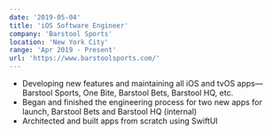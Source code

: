 ```yaml
---
date: '2019-05-04'
title: 'iOS Software Engineer'
company: 'Barstool Sports'
location: 'New York City'
range: 'Apr 2019 - Present'
url: 'https://www.barstoolsports.com/'
---
```


- Developing new features and maintaining all iOS and tvOS apps—Barstool Sports, One Bite, Barstool Bets, Barstool HQ, etc.
- Began and finished the engineering process for two new apps for launch, Barstool Bets and Barstool HQ (internal)
- Architected and built apps from scratch using SwiftUI
